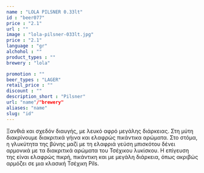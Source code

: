```yaml
---
name : "LOLA PILSNER 0.33lt"
id : "beer077"
price : "2.1"
url : ""
image : "lola-pilsner-033lt.jpg"
price : "2.1"
language : "gr"
alchohol : ""
product_types : ""
brewery : "lola"

promotion : ""
beer_types : "LAGER"
retail_price : ""
discount : ""
description_short : "Pilsner"
url: "name"/"brewery"
aliases: "name"
slug: "id"
---
```


Ξανθιά και σχεδόν διαυγής, με λευκό αφρό μεγάλης διάρκειας. Στη μύτη διακρίνουμε διακριτικά γήινα και ελαφρώς πικάντικα αρώματα. Στο στόμα, η γλυκύτητα της βύνης μαζί με τη ελαφριά γεύση μπισκότου δένει αρμονικά με τα διακριτικά αρώματα του Τσέχικου λυκίσκου. Η επίγευση της είναι ελαφρώς πικρή, πικάντικη και με μεγάλη διάρκεια, όπως ακριβώς αρμόζει σε μια κλασική Τσέχικη Pils.